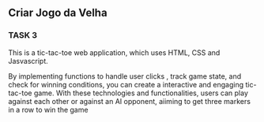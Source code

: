 ## Criar Jogo da Velha
### TASK 3

This is a tic-tac-toe web application, which uses HTML, CSS and Jasvascript. 
 
 By implementing functions to handle user clicks , track game state, and check for winning conditions, you can create a interactive and engaging tic-tac-toe game. With these technologies and functionalities, users can play against each other or against an AI  opponent, aiiming to get three markers in a row to win the game